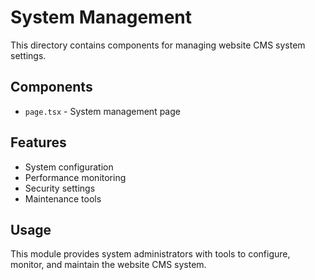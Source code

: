 # System Management

This directory contains components for managing website CMS system settings.

## Components

- `page.tsx` - System management page

## Features

- System configuration
- Performance monitoring
- Security settings
- Maintenance tools

## Usage

This module provides system administrators with tools to configure, monitor, and maintain the website CMS system.
